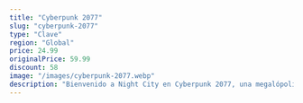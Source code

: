 ```yaml
---
title: "Cyberpunk 2077"
slug: "cyberpunk-2077"
type: "Clave"
region: "Global"
price: 24.99
originalPrice: 59.99
discount: 58
image: "/images/cyberpunk-2077.webp"
description: "Bienvenido a Night City en Cyberpunk 2077, una megalópolis obsesionada con el poder, el glamur y las modificaciones corporales. Juega como V, un mercenario que busca un implante único que es la clave de la inmortalidad. Personaliza tu estilo de juego, desarrolla tus habilidades y explora un vasto mundo abierto donde tus elecciones impactarán drásticamente la historia y tu destino."
---
```

